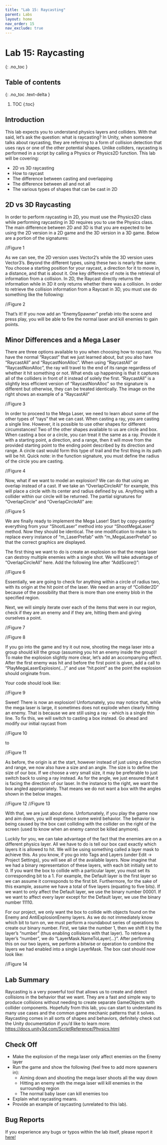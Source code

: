 ```yaml
---
title: "Lab 15: Raycasting"
parent: Labs
layout: home
nav_order: 15
nav_exclude: true
---
```


# Lab 15: Raycasting
{: .no_toc }

## Table of contents
{: .no_toc .text-delta }

1. TOC
{:toc}

## Introduction

This lab expects you to understand physics layers and colliders. With that said, let’s ask the question: what is raycasting? In Unity, when someone talks about raycasting, they are referring to a form of collision detection that uses rays or one of the other potential shapes. Unlike colliders, raycasting is performed in a script by calling a Physics or Physics2D function. This lab will be covering:

- 2D vs 3D raycasting
- How to raycast
- The difference between casting and overlapping
- The difference between all and not all
- The various types of shapes that can be cast in 2D

## 2D vs 3D Raycasting

In order to perform raycasting in 2D, you must use the Physics2D class while performing raycasting in 3D requires you to use the Physics class. The main difference between 2D and 3D is that you are expected to be using the 2D version in a 2D game and the 3D version in a 3D game. Below are a portion of the signatures:

//Figure 1

As we can see, the 2D version uses Vector2’s while the 3D version uses Vector3’s. Beyond the different types, using these two is nearly the same. You choose a starting position for your raycast, a direction for it to move in, a distance, and that is about it. One key difference of note is the retrieval of information from a collision. In 2D, the Raycast directly returns the information while in 3D it only returns whether there was a collision. In order to retrieve the collision information from a Raycast in 3D, you must use do something like the following:

//Figure 2

That’s it! If you now add an “EnemySpawner” prefab into the scene and press play, you will be able to fire the normal laser and kill enemies to gain points.

## Minor Differences and a Mega Laser

There are three options available to you when choosing how to raycast. You have the normal “Raycast” that we just learned about, but you also have “RaycastAll” and “RaycastNonAlloc”. When using “RaycastAll” or “RaycastNonAlloc”, the ray will travel to the end of its range regardless of whether it hit something or not. What ends up happening is that it captures all of the colliders in front of it instead of solely the first. “RaycastAll” is a slightly less efficient version of “RaycastNonAlloc” so the signature is different but otherwise, they can be treated identically. The image on the right shows an example of a “RaycastAll”

//Figure 3

In order to proceed to the Mega Laser, we need to learn about some of the other types of “rays” that we can cast. When casting a ray, you are casting a single line. However, it is possible to use other shapes for different circumstances! Two of the other shapes available to us are circle and box. When casting a box or a circle, you can treat it the same as a ray. Provide it with a starting point, a direction, and a range, then it will move from the provided starting point to the ending point described by its direction and range. A circle cast would form this type of trail and the first thing in its path will be hit. Quick note: in the function signature, you must define the radius of the circle you are casting.

//Figure 4

Now, what if we want to model an explosion? We can do that using an overlap instead of a cast. If we take an “OverlapCircleAll” for example, this will place a circle with its center and radius defined by us. Anything with a collider within our circle will be returned. The partial signatures for “OverlapCircle” and “OverlapCircleAll” are:

//Figure 5

We are finally ready to implement the Mega Laser! Start by copy-pasting everything from your “ShootLaser” method into your “ShootMegaLaser” method. Now they should be identical. The one modification to make is to replace every instance of “m_LaserPrefab” with “m_MegaLaserPrefab” so that the correct graphics are displayed.


The first thing we want to do is create an explosion so that the mega laser can destroy multiple enemies with a single shot. We will take advantage of “OverlapCircleAll” here. Add the following line after “AddScore()”:

//Figure 6

Essentially, we are going to check for anything within a circle of radius two, with its origin at the hit point of the laser. We need an array of “Collider2D” because of the possibility that there is more than one enemy blob in the specified region.

Next, we will simply iterate over each of the items that were in our region, check if they are an enemy and if they are, hitting them and giving ourselves a point.


//Figure 7

//Figure 8

If you go into the game and try it out now, shooting the mega laser into a group should kill the group (assuming you hit an enemy inside the group)! To make the explosion slightly more clear, let’s add an accompanying effect. After the first enemy was hit and before the first point is given, add a call to “PlayMegaLaserExplosion(...)” and use “hit.point” as the point the explosion should originate from.

Your code should look like:

//Figure 9

Sweet! There is now an explosion! Unfortunately, you may notice that, while the mega laser is large, it sometimes does not explode when clearly hitting an enemy. That is because we are still using a ray - which is a single thin line. To fix this, we will switch to casting a box instead. Go ahead and modify our initial raycast from

//Figure 10

to

//Figure 11

As before, the origin is at the start, however instead of just using a direction and range, we now also have a size and an angle. The size is to define the size of our box. If we choose a very small size, it may be preferable to just switch back to using a ray instead. As for the angle, we just ensured that it is facing the direction of our laser. In the instance to the right, we want the box angled appropriately. That means we do not want a box with the angles shown in the below images.

//Figure 12
//Figure 13

With that, we are just about done. Unfortunately, if you play the game now and aim down, you will experience some weird behavior. The behavior is being caused by the box cast colliding with the collider on the right of the screen (used to know when an enemy cannot be killed anymore).

Luckily for you, we can take advantage of the fact that the enemies are on a different physics layer. All we have to do is tell our box cast exactly which layers it is allowed to hit. We will be using something called a layer mask to achieve this. As you know, if you go into Tags and Layers (under Edit → Project Settings), you will see all of the available layers. Now imagine that we had a binary representation of these layers, with each bit initially set to 0. If you want the box to collide with a particular layer, you must set its corresponding bit to a 1. For example, the Default layer is the first layer so we can assume it corresponds to the first bit. Furthermore, for the sake of this example, assume we have a total of five layers (equating to five bits). If we want to only affect the Default layer, we use the binary number 00001. If we want to affect every layer except for the Default layer, we use the binary number 11110.

For our project, we only want the box to collide with objects found on the Enemy and AntiExplosionEnemy layers. As we do not immediately know which bit to turn on, we must perform a roundabout series of operations to create our binary number. First, we take the number 1, then we shift it by the layer’s “number” (thus enabling collisions with that layer). To retrieve a layer’s “number”, we do “LayerMask.NameToLayer(...)”. After performing this on our two layers, we perform a bitwise or operation to combine the layers we had enabled into a single LayerMask. The box cast should now look like:

//Figure 14

## Lab Summary

Raycasting is a very powerful tool that allows us to create and detect collisions in the behavior that we want. They are a fast and simple way to produce collisions without needing to create separate GameObjects with collider components. Hopefully from this lab, you can start to understand its many use cases and the common game mechanic patterns that it solves. Raycasting comes in all sorts of shapes and behaviors, definitely check out the Unity documentation if you’d like to learn more: https://docs.unity3d.com/ScriptReference/Physics.html

## Check Off

- Make the explosion of the mega laser only affect enemies on the Enemy layer
- Run the game and show the following (feel free to add more spawners in):
    - Aiming down and shooting the mega laser shoots all the way down
    - Hitting an enemy with the mega laser will kill enemies in the surrounding region
    - The normal baby laser can kill enemies too
- Explain what raycasting means.
- Provide an example of raycasting (unrelated to this lab).




## Bug Reports
If you experience any bugs or typos within the lab itself, please report it [here!]

[here!]: https://forms.gle/oiyM6iu3MinHfmNc7 